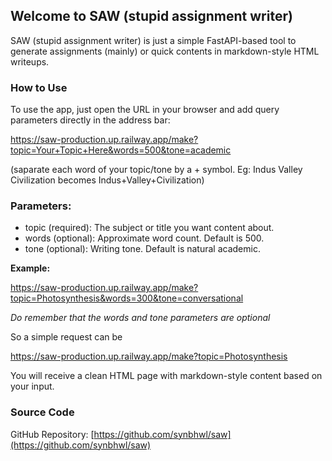 ## Welcome to SAW (stupid assignment writer)

SAW (stupid assignment writer) is just a simple FastAPI-based tool to generate assignments (mainly) or quick contents in markdown-style HTML writeups.

### How to Use

To use the app, just open the URL in your browser and add query parameters directly in the address bar:

https://saw-production.up.railway.app/make?topic=Your+Topic+Here&words=500&tone=academic

(saparate each word of your topic/tone by a + symbol. Eg: Indus Valley Civilization becomes Indus+Valley+Civilization)

### Parameters:
- topic (required): The subject or title you want content about.
- words (optional): Approximate word count. Default is 500.
- tone (optional): Writing tone. Default is natural academic.

**Example:**

https://saw-production.up.railway.app/make?topic=Photosynthesis&words=300&tone=conversational

*Do remember that the words and tone parameters are optional*

So a simple request can be 

https://saw-production.up.railway.app/make?topic=Photosynthesis

You will receive a clean HTML page with markdown-style content based on your input.

### Source Code

GitHub Repository: [https://github.com/synbhwl/saw](https://github.com/synbhwl/saw)
